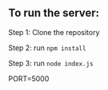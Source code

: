 ## To run the server:
 Step 1: Clone the repository

 Step 2: run `npm install`

 Step 3: run `node index.js` 

PORT=5000